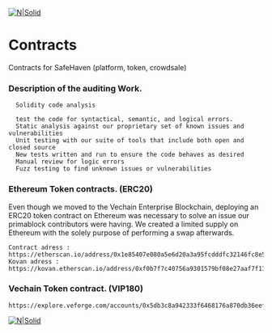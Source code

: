 [![N|Solid](https://safehaven.io/img/logo_color.png)](https://safehaven.io/)

# Contracts
Contracts for SafeHaven (platform, token, crowdsale)


### Description of the auditing Work.
```
  Solidity code analysis

  test the code for syntactical, semantic, and logical errors.
  Static analysis against our proprietary set of known issues and vulnerabilities
  Unit testing with our suite of tools that include both open and closed source
  New tests written and run to ensure the code behaves as desired
  Manual review for logic errors
  Fuzz testing to find unknown issues or vulnerabilities
```


### Ethereum Token contracts. (ERC20)

Even though we moved to the Vechain Enterprise Blockchain, deploying an ERC20 token contract on Ethereum was necessary to solve an issue our primablock contributors were having. We created a limited supply on Ethereum with the solely purpose of performing a swap afterwards.
```
Contract adress : https://etherscan.io/address/0x1e85407e080a5e6d20a3a95fcdddfc32146fc8e5
Kovan adress : https://kovan.etherscan.io/address/0xf0b7f7c40756a9301579bf08e27aaf7f117945bb
```

### Vechain Token contract. (VIP180)
```
https://explore.veforge.com/accounts/0x5db3c8a942333f6468176a870db36eef120a34dc
```

[![N|Solid](https://safehaven.io/files/hosho_secure.png)](https://hosho.io/)
